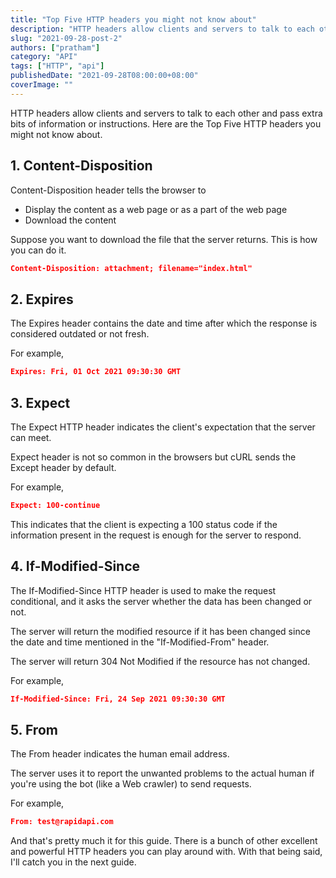 ```yaml
---
title: "Top Five HTTP headers you might not know about"
description: "HTTP headers allow clients and servers to talk to each other and pass extra bits of information or instructions."
slug: "2021-09-28-post-2"
authors: ["pratham"]
category: "API"
tags: ["HTTP", "api"]
publishedDate: "2021-09-28T08:00:00+08:00"
coverImage: ""
---
```


<Lead>
  HTTP headers allow clients and servers to talk to each other and pass extra bits of information or instructions. Here are the Top Five HTTP headers you might not know about.
</Lead>
    
    
## 1. Content-Disposition

Content-Disposition header tells the browser to

- Display the content as a web page or as a part of the web page
- Download the content  

Suppose you want to download the file that the server returns. This is how you can do it.

```json
Content-Disposition: attachment; filename="index.html"
```


## 2. Expires

The Expires header contains the date and time after which the response is considered outdated or not fresh.

For example,

```json
Expires: Fri, 01 Oct 2021 09:30:30 GMT
```

## 3. Expect

The Expect HTTP header indicates the client's expectation that the server can meet.

Expect header is not so common in the browsers but cURL sends the Except header by default.

For example,

```json
Expect: 100-continue
```

This indicates that the client is expecting a 100 status code if the information present in the request is enough for the server to respond. 

## 4. If-Modified-Since

The If-Modified-Since HTTP header is used to make the request conditional, and it asks the server whether the data has been changed or not.  

The server will return the modified resource if it has been changed since the date and time mentioned in the "If-Modified-From" header.

The server will return 304 Not Modified if the resource has not changed.

For example,

```json
If-Modified-Since: Fri, 24 Sep 2021 09:30:30 GMT
```
## 5. From

The From header indicates the human email address.

The server uses it to report the unwanted problems to the actual human if you're using the bot (like a Web crawler) to send requests.

For example,

```json
From: test@rapidapi.com
```

And that's pretty much it for this guide. There is a bunch of other excellent and powerful HTTP headers you can play around with. With that being said, I'll catch you in the next guide.

